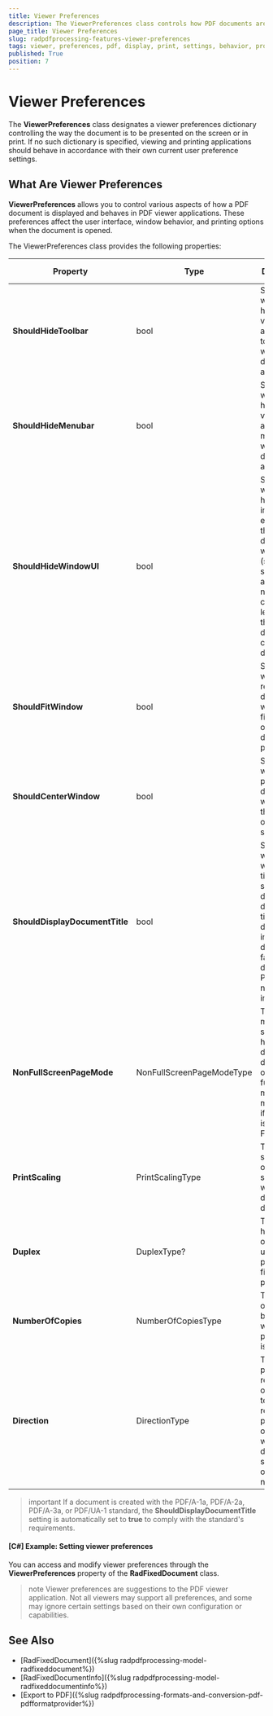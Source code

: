 ```yaml
---
title: Viewer Preferences
description: The ViewerPreferences class controls how PDF documents are displayed and behave in PDF viewers.
page_title: Viewer Preferences
slug: radpdfprocessing-features-viewer-preferences
tags: viewer, preferences, pdf, display, print, settings, behavior, processing
published: True
position: 7
---
```


# Viewer Preferences

The **ViewerPreferences** class designates a viewer preferences dictionary controlling the way the document is to be presented on the screen or in print. If no such dictionary is specified, viewing and printing applications should behave in accordance with their own current user preference settings.

## What Are Viewer Preferences

**ViewerPreferences** allows you to control various aspects of how a PDF document is displayed and behaves in PDF viewer applications. These preferences affect the user interface, window behavior, and printing options when the document is opened.

The ViewerPreferences class provides the following properties:

|Property|Type|Description|Default Value|
|----|----|----|----|
|**ShouldHideToolbar**|bool|Specifies whether to hide the viewer application's tool bars when the document is active.|false|
|**ShouldHideMenubar**|bool|Specifies whether to hide the viewer application's menu bar when the document is active.|false|
|**ShouldHideWindowUI**|bool|Specifies whether to hide user interface elements in the document's window (such as scroll bars and navigation controls), leaving only the document's contents displayed.|false|
|**ShouldFitWindow**|bool|Specifies whether to resize the document's window to fit the size of the first displayed page.|false|
|**ShouldCenterWindow**|bool|Specifies whether to position the document's window in the center of the screen.|false|
|**ShouldDisplayDocumentTitle**|bool|Specifies whether the window's title bar should display the document title from the document information dictionary. If false, displays the PDF file name instead.|false|
|**NonFullScreenPageMode**|NonFullScreenPageModeType|The page mode specifying how to display the document on exiting full-screen mode. Only meaningful if PageMode is FullScreen.|UseNone|
|**PrintScaling**|PrintScalingType|The page scaling option to be selected when a print dialog is displayed.|AppDefault|
|**Duplex**|DuplexType?|The paper handling option to use when printing the file from the print dialog.|null|
|**NumberOfCopies**|NumberOfCopiesType|The number of copies to be printed when the print dialog is opened.|One|
|**Direction**|DirectionType|The predominant reading order for text. Affects relative positioning of pages when displayed side by side or printed n-up.|L2R|

>important If a document is created with the PDF/A-1a, PDF/A-2a, PDF/A-3a, or PDF/UA-1 standard, the **ShouldDisplayDocumentTitle** setting is automatically set to **true** to comply with the standard's requirements.

#### **[C#] Example: Setting viewer preferences**

You can access and modify viewer preferences through the **ViewerPreferences** property of the **RadFixedDocument** class.

<snippet id='libraries-pdf-features-pdf-viewerpreferences-setviewerpreferences'/>

>note Viewer preferences are suggestions to the PDF viewer application. Not all viewers may support all preferences, and some may ignore certain settings based on their own configuration or capabilities.

## See Also

* [RadFixedDocument]({%slug radpdfprocessing-model-radfixeddocument%})
* [RadFixedDocumentInfo]({%slug radpdfprocessing-model-radfixeddocumentinfo%})
* [Export to PDF]({%slug radpdfprocessing-formats-and-conversion-pdf-pdfformatprovider%})
